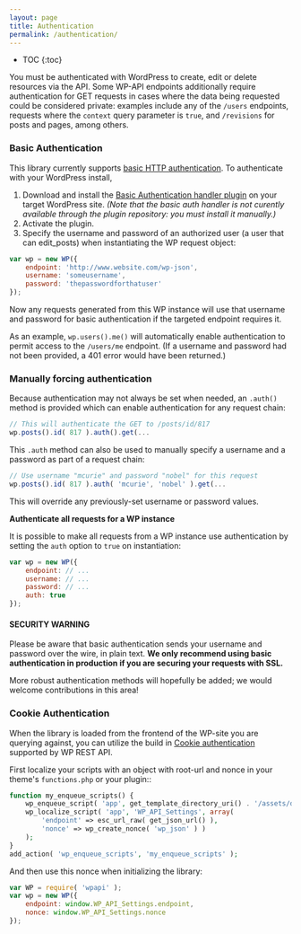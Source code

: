 ```yaml
---
layout: page
title: Authentication
permalink: /authentication/
---
```


* TOC
{:toc}

You must be authenticated with WordPress to create, edit or delete resources via the API. Some WP-API endpoints additionally require authentication for GET requests in cases where the data being requested could be considered private: examples include any of the `/users` endpoints, requests where the `context` query parameter is `true`, and `/revisions` for posts and pages, among others.

### Basic Authentication

This library currently supports [basic HTTP authentication](http://en.wikipedia.org/wiki/Basic_access_authentication). To authenticate with your WordPress install,

1. Download and install the [Basic Authentication handler plugin](https://github.com/WP-API/Basic-Auth) on your target WordPress site. *(Note that the basic auth handler is not curently available through the plugin repository: you must install it manually.)*
2. Activate the plugin.
3. Specify the username and password of an authorized user (a user that can edit_posts) when instantiating the WP request object:

```javascript
var wp = new WP({
    endpoint: 'http://www.website.com/wp-json',
    username: 'someusername',
    password: 'thepasswordforthatuser'
});
```

Now any requests generated from this WP instance will use that username and password for basic authentication if the targeted endpoint requires it.

As an example, `wp.users().me()` will automatically enable authentication to permit access to the `/users/me` endpoint. (If a username and password had not been provided, a 401 error would have been returned.)

### Manually forcing authentication

Because authentication may not always be set when needed, an `.auth()` method is provided which can enable authentication for any request chain:

```javascript
// This will authenticate the GET to /posts/id/817
wp.posts().id( 817 ).auth().get(...
```
This `.auth` method can also be used to manually specify a username and a password as part of a request chain:

```javascript
// Use username "mcurie" and password "nobel" for this request
wp.posts().id( 817 ).auth( 'mcurie', 'nobel' ).get(...
```
This will override any previously-set username or password values.

**Authenticate all requests for a WP instance**

It is possible to make all requests from a WP instance use authentication by setting the `auth` option to `true` on instantiation:

```javascript
var wp = new WP({
    endpoint: // ...
    username: // ...
    password: // ...
    auth: true
});
```

#### SECURITY WARNING

Please be aware that basic authentication sends your username and password over the wire, in plain text. **We only recommend using basic authentication in production if you are securing your requests with SSL.**

More robust authentication methods will hopefully be added; we would welcome contributions in this area!

### Cookie Authentication

When the library is loaded from the frontend of the WP-site you are querying against, you can utilize the build in [Cookie authentication](http://wp-api.org/guides/authentication.html) supported by WP REST API.

First localize your scripts with an object with root-url and nonce in your theme's `functions.php` or your plugin::

```php
function my_enqueue_scripts() {
    wp_enqueue_script( 'app', get_template_directory_uri() . '/assets/dist/bundle.js', array(), false, true );
    wp_localize_script( 'app', 'WP_API_Settings', array(
        'endpoint' => esc_url_raw( get_json_url() ),
        'nonce' => wp_create_nonce( 'wp_json' ) )
    );
}
add_action( 'wp_enqueue_scripts', 'my_enqueue_scripts' );
```

And then use this nonce when initializing the library:

```javascript
var WP = require( 'wpapi' );
var wp = new WP({
    endpoint: window.WP_API_Settings.endpoint,
    nonce: window.WP_API_Settings.nonce
});
```